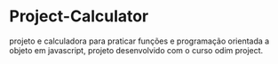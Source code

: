 # Project-Calculator
projeto e calculadora para praticar funções e programação orientada a objeto em javascript, projeto desenvolvido com o curso odim project.
